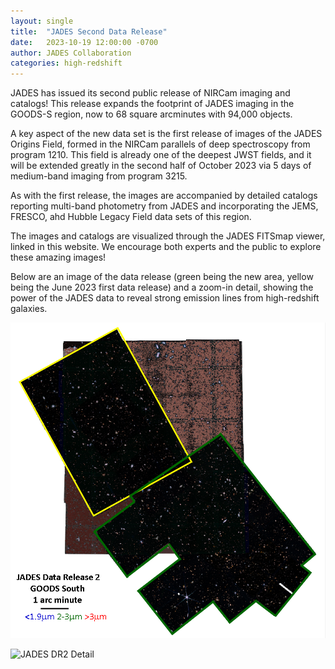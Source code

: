 ```yaml
---
layout: single
title:  "JADES Second Data Release"
date:   2023-10-19 12:00:00 -0700
author: JADES Collaboration
categories: high-redshift
---
```


JADES has issued its second public release of NIRCam imaging and catalogs!
This release expands the footprint of JADES imaging in the GOODS-S region,
now to 68 square arcminutes with 94,000 objects.

A key aspect of the new data set is the first release of images of the JADES Origins Field, formed in the NIRCam parallels of deep spectroscopy from program 1210.  This field is already one of the deepest JWST fields, and it will be extended greatly in the second half of October 2023 via 5 days of medium-band imaging from program 3215.

As with the first release, the images are accompanied by detailed
catalogs reporting multi-band photometry from JADES and incorporating
the JEMS, FRESCO, ahd Hubble Legacy Field data sets of this region.

The images and catalogs are visualized through the JADES FITSmap viewer,
linked in this website.  We encourage both experts and the public to explore
these amazing images!

Below are an image of the data release (green being the new area, yellow being the June 2023 first data release) and a zoom-in detail, showing the power of the JADES data to reveal strong emission lines from high-redshift galaxies.

![JADES Second Data Release](/assets/images/Oct2023_release_rectangle.png)

![JADES DR2 Detail](/assets/images/jades-redshift-frontier-composite-v3.png)


